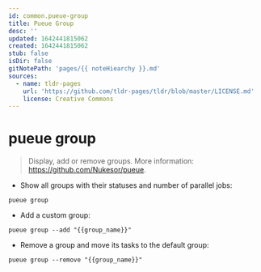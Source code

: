 ```yaml
---
id: common.pueue-group
title: Pueue Group
desc: ''
updated: 1642441815062
created: 1642441815062
stub: false
isDir: false
gitNotePath: 'pages/{{ noteHiearchy }}.md'
sources:
  - name: tldr-pages
    url: 'https://github.com/tldr-pages/tldr/blob/master/LICENSE.md'
    license: Creative Commons
---
```

# pueue group

> Display, add or remove groups.
> More information: <https://github.com/Nukesor/pueue>.

- Show all groups with their statuses and number of parallel jobs:

`pueue group`

- Add a custom group:

`pueue group --add "{{group_name}}"`

- Remove a group and move its tasks to the default group:

`pueue group --remove "{{group_name}}"`

